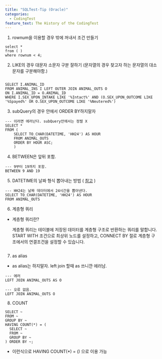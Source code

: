 ```yaml
---
title: "SQLTest-Tip (Oracle)"
categories:
  - CodingTest
feature_text: The History of the CodingTest
---
```


1. rownum을 이용할 경우 밖에 꺼내서 조건 만들기

```oracle
select *
from ( )
where rownum < 4;
```

2. LIKE의 경우 대문자 소문자 구분 잘하기 (문자열의 경우 찾고자 하는 문자열의 대소문자를 구분해야함.)

```oracle

SELECT I.ANIMAL_ID
FROM ANIMAL_INS I LEFT OUTER JOIN ANIMAL_OUTS O
ON I.ANIMAL_ID = O.ANIMAL_ID
WHERE I.SEX_UPON_INTAKE LIKE '%Intact%' AND (O.SEX_UPON_OUTCOME LIKE '%Spayed%' OR O.SEX_UPON_OUTCOME LIKE '%Neutered%')

```

3. subQuery의 경우 안에서 ORDER BY하지말자

```oracle
--- 이러면 에러난다. subQuery안에서는 정렬 X
SELECT *
FROM (
    SELECT TO_CHAR(DATETIME, 'HH24') AS HOUR
    FROM ANIMAL_OUTS
    ORDER BY HOUR ASC;
    )
```

4. BETWEEN은 앞뒤 포함.

```oracle
--- 9부터 19까지 포함.
BETWEEN 9 AND 19
```

5. DATETIME의 날짜 형식 뽑아내는 방법 ( [참고](https://m.blog.naver.com/giriyo/221361292295) )

```oracle
--- HH24는 날짜 데이터에서 24시간을 뽑아낸다.
SELECT TO_CHAR(DATETIME, 'HH24') AS HOUR
FROM ANIMAL_OUTS
```

6. 계층형 쿼리

- 계층형 쿼리란?

  계층형 쿼리는 테이블에 저장된 데이터를 계층형 구조로 반환하는 쿼리를 말합니다.
  START WITH 조건으로 최상위 노드를 설정하고,
  CONNECT BY 절로 계층형 구조에서의 연결조건을 설정할 수 있습니다.

```oracle

```

7. as alias

- as alias는 하지말자. left join 할때 as 쓰니깐 에러남.

```oracle
--- 에러
LEFT JOIN ANIMAL_OUTS AS O

--- 오류 없음.
LEFT JOIN ANIMAL_OUTS O

```

8. COUNT

```oracle
SELECT ~
FROM ~
GROUP BY ~
HAVING COUNT(*) = (
  SELECT ~
  FROM ~
  GROUP BY ~
) ORDER BY ~;
```

- 이런식으로 HAVING COUNT(\*) = () 으로 이용 가능
